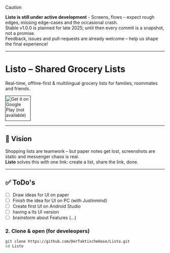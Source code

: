 > [!caution] 
> **Listo is still under active development** - Screens, flows – expect rough edges, missing edge-cases and the occasional crash.  
> Stable v1.0.0 is planned for late 2025; until then every commit is a snapshot, not a promise.  
> Feedback, issues and pull-requests are already welcome – help us shape the final experience!

 ---

# Listo – Shared Grocery Lists
Real-time, offline-first & multilingual grocery lists for families, roommates and friends.

<a href="" target="_blank">
  <img alt="Get it on Google Play (not available)"
       src="https://play.google.com/intl/en_us/badges/static/images/badges/en_badge_web_generic.png" height="80"/>
</a>

---

## 🌟 Vision
Shopping lists are teamwork – but paper notes get lost, screenshots are static and messenger chaos is real.  
**Listo** solves this with one link: create a list, share the link, done.  

---

## ✅ ToDo's
- [ ] Draw ideas for UI on paper
- [ ] Finish the idea for UI on PC \(with Justinmind)
- [ ] Create first UI on Android Studio
- [ ] having a lts UI version
- [ ] brainstorm about Features \(...) 

### 2. Clone & open (for develeopers)
```bash
git clone https://github.com/DerTaktischeHase/Listo.git
cd Listo
```
